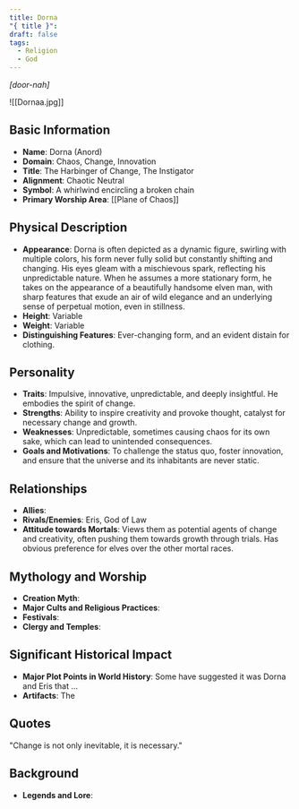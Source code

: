 ```yaml
---
title: Dorna
"{ title }": 
draft: false
tags:
  - Religion
  - God
---
```

*[door-nah]*

![[Dornaa.jpg]]
## Basic Information

- **Name**: Dorna (Anord)
- **Domain**: Chaos, Change, Innovation
- **Title**: The Harbinger of Change, The Instigator
- **Alignment**: Chaotic Neutral
- **Symbol**: A whirlwind encircling a broken chain
- **Primary Worship Area**: [[Plane of Chaos]] 

## Physical Description

- **Appearance**: Dorna is often depicted as a dynamic figure, swirling with multiple colors, his form never fully solid but constantly shifting and changing. His eyes gleam with a mischievous spark, reflecting his unpredictable nature. When he assumes a more stationary form, he takes on the appearance of a beautifully handsome elven man, with sharp features that exude an air of wild elegance and an underlying sense of perpetual motion, even in stillness.
- **Height**: Variable
- **Weight**: Variable
- **Distinguishing Features**: Ever-changing form, and an evident distain for clothing. 

## Personality

- **Traits**: Impulsive, innovative, unpredictable, and deeply insightful. He embodies the spirit of change.
- **Strengths**: Ability to inspire creativity and provoke thought, catalyst for necessary change and growth.
- **Weaknesses**: Unpredictable, sometimes causing chaos for its own sake, which can lead to unintended consequences.
- **Goals and Motivations**: To challenge the status quo, foster innovation, and ensure that the universe and its inhabitants are never static.

## Relationships

- **Allies**: 
- **Rivals/Enemies**: Eris, God of Law
- **Attitude towards Mortals**: Views them as potential agents of change and creativity, often pushing them towards growth through trials. Has obvious preference for elves over the other mortal races. 

## Mythology and Worship

- **Creation Myth**: 
- **Major Cults and Religious Practices**:
- **Festivals**:
- **Clergy and Temples**: 

## Significant Historical Impact

- **Major Plot Points in World History**: Some have suggested it was Dorna and Eris that ...
- **Artifacts**: The 

## Quotes

"Change is not only inevitable, it is necessary."

## Background

- **Legends and Lore**: